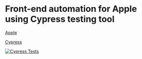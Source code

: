 # Front-end automation for Apple using Cypress testing tool

[Apple](https://www.apple.com/)

[Cypress](https://www.cypress.io/)


[![Cypress Tests](https://github.com/mohamedmoheyeldin/tesla_cypress/actions/workflows/cypress.yml/badge.svg)](https://github.com/mohamedmoheyeldin/tesla_cypress/actions/workflows/cypress.yml)


